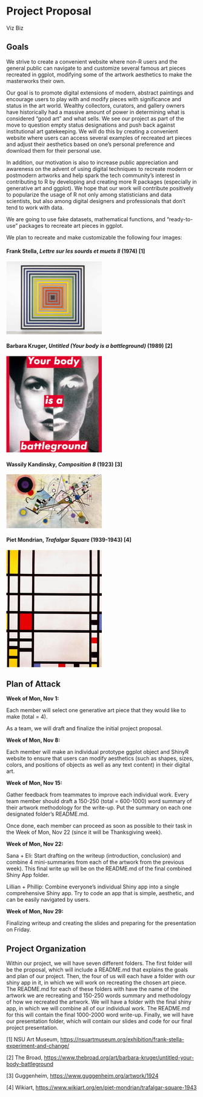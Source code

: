 Project Proposal
================
Viz Biz

## Goals

We strive to create a convenient website where non-R users and the
general public can navigate to and customize several famous art pieces
recreated in ggplot, modifying some of the artwork aesthetics to make
the masterworks their own.

Our goal is to promote digital extensions of modern, abstract paintings
and encourage users to play with and modify pieces with significance and
status in the art world. Wealthy collectors, curators, and gallery
owners have historically had a massive amount of power in determining
what is considered “good art” and what sells. We see our project as part
of the move to question empty status designations and push back against
institutional art gatekeeping. We will do this by creating a convenient
website where users can access several examples of recreated art pieces
and adjust their aesthetics based on one’s personal preference and
download them for their personal use.

In addition, our motivation is also to increase public appreciation and
awareness on the advent of using digital techniques to recreate modern
or postmodern artworks and help spark the tech community’s interest in
contributing to R by developing and creating more R packages (especially
in generative art and ggplot). We hope that our work will contribute
positively to popularize the usage of R not only among statisticians and
data scientists, but also among digital designers and professionals that
don’t tend to work with data.

We are going to use fake datasets, mathematical functions, and
“ready-to-use” packages to recreate art pieces in ggplot.

We plan to recreate and make customizable the following four images:

#### Frank Stella, *Lettre sur les sourds et muets II* (1974) [1]

<img src="images/stella.jpg" style="width:50.0%" />

#### Barbara Kruger, *Untitled (Your body is a battleground)* (1989) [2]

<img src="images/kruger.jpeg" style="width:50.0%" />

#### Wassily Kandinsky, *Composition 8* (1923) [3]

<img src="images/kandinsky.jpeg" style="width:50.0%" />

#### Piet Mondrian, *Trafalgar Square* (1939-1943) [4]

<img src="images/mondrian.jpg" style="width:50.0%" />

## Plan of Attack

**Week of Mon, Nov 1:**

Each member will select one generative art piece that they would like to
make (total = 4).

As a team, we will draft and finalize the initial project proposal.

**Week of Mon, Nov 8:**

Each member will make an individual prototype ggplot object and ShinyR
website to ensure that users can modify aesthetics (such as shapes,
sizes, colors, and positions of objects as well as any text content) in
their digital art.

**Week of Mon, Nov 15:**

Gather feedback from teammates to improve each individual work. Every
team member should draft a 150-250 (total = 600-1000) word summary of
their artwork methodology for the write-up. Put the summary on each one
designated folder’s README.md.

Once done, each member can proceed as soon as possible to their task in
the Week of Mon, Nov 22 (since it will be Thanksgiving week).

**Week of Mon, Nov 22:**

Sana + Eli: Start drafting on the writeup (introduction, conclusion) and
combine 4 mini-summaries from each of the artwork from the previous
week). This final write up will be on the README.md of the final
combined Shiny App folder.

Lillian + Phillip: Combine everyone’s individual Shiny app into a single
comprehensive Shiny app. Try to code an app that is simple, aesthetic,
and can be easily navigated by users.

**Week of Mon, Nov 29:**

Finalizing writeup and creating the slides and preparing for the
presentation on Friday.

## Project Organization

Within our project, we will have seven different folders. The first
folder will be the proposal, which will include a README.md that
explains the goals and plan of our project. Then, the four of us will
each have a folder with our shiny app in it, in which we will work on
recreating the chosen art piece. The README.md for each of these folders
with have the name of the artwork we are recreating and 150-250 words
summary and methodology of how we recreated the artwork. We will have a
folder with the final shiny app, in which we will combine all of our
individual work. The README.md for this will contain the final 1000-2000
word write-up. Finally, we will have our presentation folder, which will
contain our slides and code for our final project presentation.

[1] NSU Art Museum,
<https://nsuartmuseum.org/exhibition/frank-stella-experiment-and-change/>

[2] The Broad,
<https://www.thebroad.org/art/barbara-kruger/untitled-your-body-battleground>

[3] Guggenheim, <https://www.guggenheim.org/artwork/1924>

[4] Wikiart,
<https://www.wikiart.org/en/piet-mondrian/trafalgar-square-1943>
